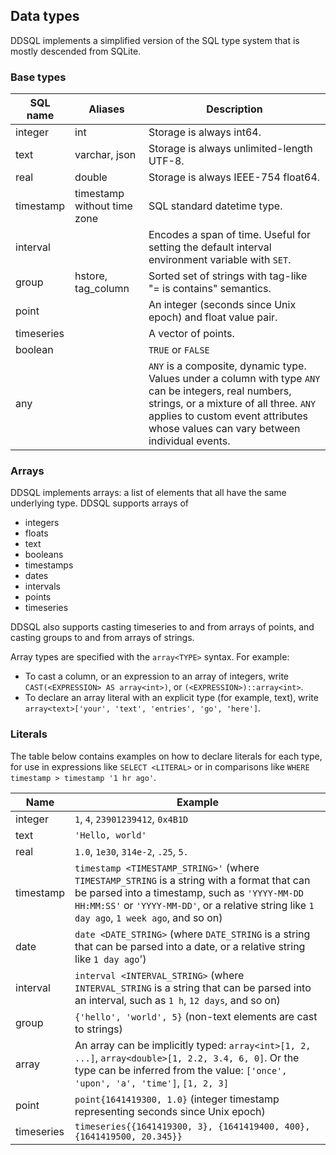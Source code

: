## Data types

DDSQL implements a simplified version of the SQL type system that is mostly descended from SQLite.

### Base types

| SQL name   | Aliases                  | Description |
|------------|--------------------------|-------------|
| integer    | int                      | Storage is always int64. |
| text       | varchar, json            | Storage is always unlimited-length UTF-8. |
| real       | double                   | Storage is always IEEE-754 float64. |
| timestamp  | timestamp without time zone | SQL standard datetime type. |
| interval   |      | Encodes a span of time. Useful for setting the default interval environment variable with `SET`. |
| group      | hstore, tag_column       | Sorted set of strings with tag-like "= is contains" semantics. |
| point      |                          | An integer (seconds since Unix epoch) and float value pair. |
| timeseries |                          | A vector of points. |
| boolean    |                          | `TRUE` or `FALSE` |
| any        |                          | `ANY` is a composite, dynamic type. Values under a column with type `ANY` can be integers, real numbers, strings, or a mixture of all three. `ANY` applies to custom event attributes whose values can vary between individual events. |

### Arrays

DDSQL implements arrays: a list of elements that all have the same underlying type. DDSQL supports arrays of

- integers
- floats
- text
- booleans
- timestamps
- dates
- intervals
- points
- timeseries

DDSQL also supports casting timeseries to and from arrays of points, and casting groups to and from arrays of strings.

Array types are specified with the `array<TYPE>` syntax. For example:

- To cast a column, or an expression to an array of integers, write `CAST(<EXPRESSION> AS array<int>)`, or `(<EXPRESSION>)::array<int>`.
- To declare an array literal with an explicit type (for example, text), write `array<text>['your', 'text', 'entries', 'go', 'here']`.

### Literals

The table below contains examples on how to declare literals for each type, for use in expressions like `SELECT <LITERAL>` or in comparisons like `WHERE timestamp > timestamp '1 hr ago'`.

| Name       | Example |
|------------|---------|
| integer    | `1`, `4`, `23901239412`, `0x4B1D` |
| text       | `'Hello, world'` |
| real       | `1.0`, `1e30`, `314e-2`, `.25`, `5.` |
| timestamp  | `timestamp <TIMESTAMP_STRING>'` (where `TIMESTAMP_STRING` is a string with a format that can be parsed into a timestamp, such as `'YYYY-MM-DD HH:MM:SS'` or `'YYYY-MM-DD'`, or a relative string like `1 day ago`, `1 week ago`, and so on) |
| date       | `date <DATE_STRING>` (where `DATE_STRING` is a string that can be parsed into a date, or a relative string like `1 day ago`') |
| interval   | `interval <INTERVAL_STRING>` (where `INTERVAL_STRING` is a string that can be parsed into an interval, such as `1 h`, `12 days`, and so on) |
| group      | `{'hello', 'world', 5}` (non-text elements are cast to strings) |
| array      | An array can be implicitly typed: `array<int>[1, 2, ...]`,  `array<double>[1, 2.2, 3.4, 6, 0]`. Or the type can be inferred from the value: `['once', 'upon', 'a', 'time']`, `[1, 2, 3]` |
| point      | `point{1641419300, 1.0}` (integer timestamp representing seconds since Unix epoch) |
| timeseries | `timeseries{{1641419300, 3}, {1641419400, 400}, {1641419500, 20.345}}` |